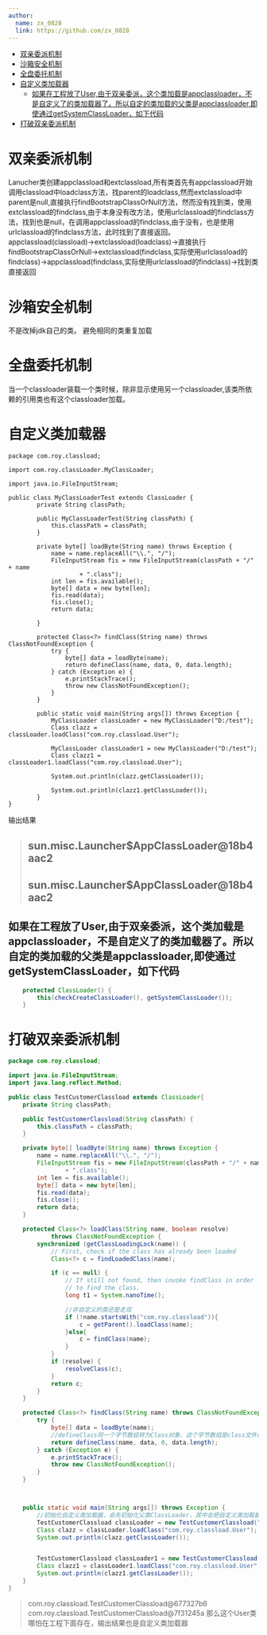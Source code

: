 ```yaml
---
author: 
  name: zx_0828
  link: https://github.com/zx_0828
---
```


<!-- @import "[TOC]" {cmd="toc" depthFrom=1 depthTo=6 orderedList=false} -->

<!-- code_chunk_output -->

- [双亲委派机制](#双亲委派机制)
- [沙箱安全机制](#沙箱安全机制)
- [全盘委托机制](#全盘委托机制)
- [自定义类加载器](#自定义类加载器)
  - [如果在工程放了User,由于双亲委派，这个类加载是appclassloader，不是自定义了的类加载器了。所以自定的类加载的父类是appclassloader,即使通过getSystemClassLoader，如下代码](#如果在工程放了user由于双亲委派这个类加载是appclassloader不是自定义了的类加载器了所以自定的类加载的父类是appclassloader即使通过getsystemclassloader如下代码)
- [打破双亲委派机制](#打破双亲委派机制)

<!-- /code_chunk_output -->


# 双亲委派机制
Lanucher类创建appclassload和extclassload,所有类首先有appclassload开始调用classload中loadclass方法，找parent的loadclass,然而extclassload中parent是null,直接执行findBootstrapClassOrNull方法，然而没有找到类，使用extclassload的findclass,由于本身没有改方法，使用urlclassload的findclass方法，找到也是null，在调用appclassload的findclass,由于没有，也是使用urlclassload的findclass方法，此时找到了直接返回。
appclassload(classload)->extclassload(loadclass)->直接执行findBootstrapClassOrNull->extclassload(findclass,实际使用urlclassload的findclass)->appclassload(findclass,实际使用urlclassload的findclass)->找到类直接返回

# 沙箱安全机制
不是改掉jdk自己的类。
避免相同的类重复加载
# 全盘委托机制
当一个classloader装载一个类时候，除非显示使用另一个classloader,该类所依赖的引用类也有这个classloader加载。

# 自定义类加载器
```java{.line-numbers}
package com.roy.classload;

import com.roy.classLoader.MyClassLoader;

import java.io.FileInputStream;

public class MyClassLoaderTest extends ClassLoader {
        private String classPath;

        public MyClassLoaderTest(String classPath) {
            this.classPath = classPath;
        }

        private byte[] loadByte(String name) throws Exception {
            name = name.replaceAll("\\.", "/");
            FileInputStream fis = new FileInputStream(classPath + "/" + name
                    + ".class");
            int len = fis.available();
            byte[] data = new byte[len];
            fis.read(data);
            fis.close();
            return data;

        }

        protected Class<?> findClass(String name) throws ClassNotFoundException {
            try {
                byte[] data = loadByte(name);
                return defineClass(name, data, 0, data.length);
            } catch (Exception e) {
                e.printStackTrace();
                throw new ClassNotFoundException();
            }
        }

        public static void main(String args[]) throws Exception {
            MyClassLoader classLoader = new MyClassLoader("D:/test");
            Class clazz = classLoader.loadClass("com.roy.classload.User");

            MyClassLoader classLoader1 = new MyClassLoader("D:/test");
            Class clazz1 = classLoader1.loadClass("com.roy.classload.User");

            System.out.println(clazz.getClassLoader());

            System.out.println(clazz1.getClassLoader());
        }
}
```
输出结果
> sun.misc.Launcher$AppClassLoader@18b4aac2 
> ---
> sun.misc.Launcher$AppClassLoader@18b4aac2
> ---

## 如果在工程放了User,由于双亲委派，这个类加载是appclassloader，不是自定义了的类加载器了。所以自定的类加载的父类是appclassloader,即使通过getSystemClassLoader，如下代码
``` java {.line-numbers}
    protected ClassLoader() {
        this(checkCreateClassLoader(), getSystemClassLoader());
    }
```

# 打破双亲委派机制
``` java {.line-numbers}
package com.roy.classload;

import java.io.FileInputStream;
import java.lang.reflect.Method;

public class TestCustomerClassload extends ClassLoader{
    private String classPath;

    public TestCustomerClassload(String classPath) {
        this.classPath = classPath;
    }

    private byte[] loadByte(String name) throws Exception {
        name = name.replaceAll("\\.", "/");
        FileInputStream fis = new FileInputStream(classPath + "/" + name
                + ".class");
        int len = fis.available();
        byte[] data = new byte[len];
        fis.read(data);
        fis.close();
        return data;
    }

    protected Class<?> loadClass(String name, boolean resolve)
            throws ClassNotFoundException {
        synchronized (getClassLoadingLock(name)) {
            // First, check if the class has already been loaded
            Class<?> c = findLoadedClass(name);

            if (c == null) {
                // If still not found, then invoke findClass in order
                // to find the class.
                long t1 = System.nanoTime();

                //非自定义的类还是走双
                if (!name.startsWith("com.roy.classload")){
                    c = getParent().loadClass(name);
                }else{
                    c = findClass(name);
                }
            }
            if (resolve) {
                resolveClass(c);
            }
            return c;
        }
    }

    protected Class<?> findClass(String name) throws ClassNotFoundException {
        try {
            byte[] data = loadByte(name);
            //defineClass将一个字节数组转为Class对象，这个字节数组是class文件读取后最终的字节数组。
            return defineClass(name, data, 0, data.length);
        } catch (Exception e) {
            e.printStackTrace();
            throw new ClassNotFoundException();
        }
    }



    public static void main(String args[]) throws Exception {
        //初始化自定义类加载器，会先初始化父类ClassLoader，其中会把自定义类加载器的父加载器设置为应用程序类加载器AppClassLoader
        TestCustomerClassload classLoader = new TestCustomerClassload("D:/test");
        Class clazz = classLoader.loadClass("com.roy.classload.User");
        System.out.println(clazz.getClassLoader());


        TestCustomerClassload classLoader1 = new TestCustomerClassload("D:/test1");
        Class clazz1 = classLoader1.loadClass("com.roy.classload.User");
        System.out.println(clazz1.getClassLoader());
    }
}

```
> com.roy.classload.TestCustomerClassload@677327b6
com.roy.classload.TestCustomerClassload@7f31245a
那么这个User类哪怕在工程下面存在，输出结果也是自定义类加载器